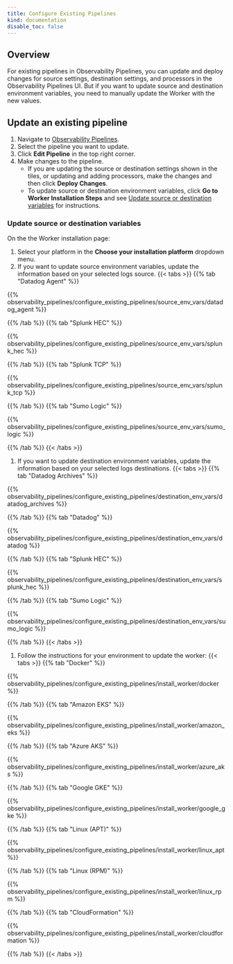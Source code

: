 ```yaml
---
title: Configure Existing Pipelines
kind: documentation
disable_toc: false
---
```


## Overview

For existing pipelines in Observability Pipelines, you can update and deploy changes for source settings, destination settings, and processors in the Observability Pipelines UI. But if you want to update source and destination environment variables, you need to manually update the Worker with the new values.

## Update an existing pipeline

1. Navigate to [Observability Pipelines][1].
1. Select the pipeline you want to update.
1. Click **Edit Pipeline** in the top right corner.
1. Make changes to the pipeline.
	- If you are updating the source or destination settings shown in the tiles, or updating and adding processors, make the changes and then click **Deploy Changes**.
	- To update source or destination environment variables, click **Go to Worker Installation Steps** and see [Update source or destination variables](#update-source-or-destination-variables) for instructions.

### Update source or destination variables

On the the Worker installation page:
1. Select your platform in the **Choose your installation platform** dropdown menu.
1. If you want to update source environment variables, update the information based on your selected logs source.
{{< tabs >}}
{{% tab "Datadog Agent" %}}

{{% observability_pipelines/configure_existing_pipelines/source_env_vars/datadog_agent %}}

{{% /tab %}}
{{% tab "Splunk HEC" %}}

{{% observability_pipelines/configure_existing_pipelines/source_env_vars/splunk_hec %}}

{{% /tab %}}
{{% tab "Splunk TCP" %}}

{{% observability_pipelines/configure_existing_pipelines/source_env_vars/splunk_tcp %}}

{{% /tab %}}
{{% tab "Sumo Logic" %}}

{{% observability_pipelines/configure_existing_pipelines/source_env_vars/sumo_logic %}}

{{% /tab %}}
{{< /tabs >}}
1. If you want to update destination environment variables, update the information based on your selected logs destinations.
{{< tabs >}}
{{% tab "Datadog Archives" %}}

{{% observability_pipelines/configure_existing_pipelines/destination_env_vars/datadog_archives %}}

{{% /tab %}}
{{% tab "Datadog" %}}

{{% observability_pipelines/configure_existing_pipelines/destination_env_vars/datadog %}}

{{% /tab %}}
{{% tab "Splunk HEC" %}}

{{% observability_pipelines/configure_existing_pipelines/destination_env_vars/splunk_hec %}}

{{% /tab %}}
{{% tab "Sumo Logic" %}}

{{% observability_pipelines/configure_existing_pipelines/destination_env_vars/sumo_logic %}}

{{% /tab %}}
{{< /tabs >}}
1. Follow the instructions for your environment to update the worker:
{{< tabs >}}
{{% tab "Docker" %}}

{{% observability_pipelines/configure_existing_pipelines/install_worker/docker %}}

{{% /tab %}}
{{% tab "Amazon EKS" %}}

{{% observability_pipelines/configure_existing_pipelines/install_worker/amazon_eks %}}

{{% /tab %}}
{{% tab "Azure AKS" %}}

{{% observability_pipelines/configure_existing_pipelines/install_worker/azure_aks %}}

{{% /tab %}}
{{% tab "Google GKE" %}}

{{% observability_pipelines/configure_existing_pipelines/install_worker/google_gke %}}

{{% /tab %}}
{{% tab "Linux (APT)" %}}

{{% observability_pipelines/configure_existing_pipelines/install_worker/linux_apt %}}

{{% /tab %}}
{{% tab "Linux (RPM)" %}}

{{% observability_pipelines/configure_existing_pipelines/install_worker/linux_rpm %}}

{{% /tab %}}
{{% tab "CloudFormation" %}}

{{% observability_pipelines/configure_existing_pipelines/install_worker/cloudformation %}}

{{% /tab %}}
{{< /tabs >}}

[1]: https://app.datadoghq.com/observability-pipelines